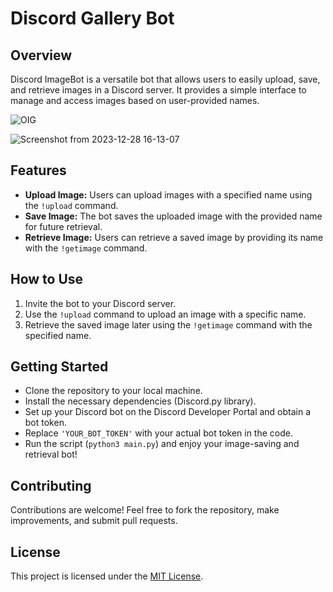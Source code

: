 
# Discord Gallery Bot

## Overview
Discord ImageBot is a versatile bot that allows users to easily upload, save, and retrieve images in a Discord server. It provides a simple interface to manage and access images based on user-provided names.

![OIG](https://github.com/MatinMollapur01/Gallery-discord-bot/assets/127895108/314b3dd5-12d5-4407-93ec-01f0da7de1c6)

![Screenshot from 2023-12-28 16-13-07](https://github.com/MatinMollapur01/Gallery-discord-bot/assets/127895108/0ba3a9f7-877e-460a-8895-7f0c34c6901a)



## Features
- **Upload Image:** Users can upload images with a specified name using the `!upload` command.
- **Save Image:** The bot saves the uploaded image with the provided name for future retrieval.
- **Retrieve Image:** Users can retrieve a saved image by providing its name with the `!getimage` command.

## How to Use
1. Invite the bot to your Discord server.
2. Use the `!upload` command to upload an image with a specific name.
3. Retrieve the saved image later using the `!getimage` command with the specified name.

## Getting Started
- Clone the repository to your local machine.
- Install the necessary dependencies (Discord.py library).
- Set up your Discord bot on the Discord Developer Portal and obtain a bot token.
- Replace `'YOUR_BOT_TOKEN'` with your actual bot token in the code.
- Run the script (`python3 main.py`) and enjoy your image-saving and retrieval bot!

## Contributing
Contributions are welcome! Feel free to fork the repository, make improvements, and submit pull requests.

## License
This project is licensed under the [MIT License](LICENSE).
